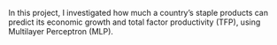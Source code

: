 In this project, I investigated how much a country’s staple products can predict its economic growth and total factor productivity (TFP), using Multilayer Perceptron (MLP).
